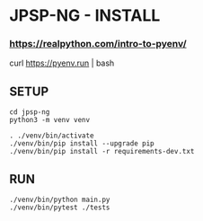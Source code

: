 # JPSP-NG - INSTALL

### https://realpython.com/intro-to-pyenv/
curl https://pyenv.run | bash


## SETUP

```
cd jpsp-ng
python3 -m venv venv

. ./venv/bin/activate
./venv/bin/pip install --upgrade pip
./venv/bin/pip install -r requirements-dev.txt
```


## RUN

```
./venv/bin/python main.py
./venv/bin/pytest ./tests
```
